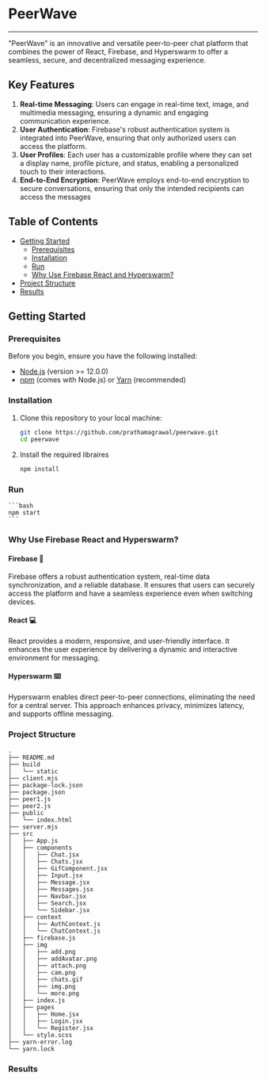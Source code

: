 # PeerWave
<hr>
"PeerWave" is an innovative and versatile peer-to-peer chat platform that combines the power of React, Firebase, and Hyperswarm to offer a seamless, secure, and decentralized messaging experience.

## Key Features
1. **Real-time Messaging**: Users can engage in real-time text, image, and multimedia messaging, ensuring a dynamic and engaging communication experience.
2. **User Authentication**: Firebase's robust authentication system is integrated into PeerWave, ensuring that only authorized users can access the platform.
3. **User Profiles**: Each user has a customizable profile where they can set a display name, profile picture, and status, enabling a personalized touch to their interactions.
4. **End-to-End Encryption**: PeerWave employs end-to-end encryption to secure conversations, ensuring that only the intended recipients can access the messages


## Table of Contents

- [Getting Started](#getting-started)
  - [Prerequisites](#prerequisites)
  - [Installation](#installation)
  - [Run](#run)
  - [Why Use Firebase React and Hyperswarm?](#why-Use-Firebase-React-and-Hyperswarm?)
- [Project Structure](#project-structure)
- [Results](#results)
  

## Getting Started

### Prerequisites

Before you begin, ensure you have the following installed:

- [Node.js](https://nodejs.org/) (version >= 12.0.0)
- [npm](https://www.npmjs.com/) (comes with Node.js) or [Yarn](https://yarnpkg.com/) (recommended)

### Installation

1. Clone this repository to your local machine:

   ```bash
   git clone https://github.com/prathamagrawal/peerwave.git
   cd peerwave
   ```

2. Install the required libraires
    ```bash
    npm install
    ```

### Run 
    ```bash 
    npm start
    ```

### Why Use Firebase React and Hyperswarm?

#### Firebase 🚀
Firebase offers a robust authentication system, real-time data synchronization, and a reliable database. It ensures that users can securely access the platform and have a seamless experience even when switching devices.

#### React 💻
React provides a modern, responsive, and user-friendly interface. It enhances the user experience by delivering a dynamic and interactive environment for messaging.

#### Hyperswarm ⌨️

Hyperswarm enables direct peer-to-peer connections, eliminating the need for a central server. This approach enhances privacy, minimizes latency, and supports offline messaging.

### Project Structure
```
.
├── README.md
├── build
│   └── static
├── client.mjs
├── package-lock.json
├── package.json
├── peer1.js
├── peer2.js
├── public
│   └── index.html
├── server.mjs
├── src
│   ├── App.js
│   ├── components
│   │   ├── Chat.jsx
│   │   ├── Chats.jsx
│   │   ├── GifComponent.jsx
│   │   ├── Input.jsx
│   │   ├── Message.jsx
│   │   ├── Messages.jsx
│   │   ├── Navbar.jsx
│   │   ├── Search.jsx
│   │   └── Sidebar.jsx
│   ├── context
│   │   ├── AuthContext.js
│   │   └── ChatContext.js
│   ├── firebase.js
│   ├── img
│   │   ├── add.png
│   │   ├── addAvatar.png
│   │   ├── attach.png
│   │   ├── cam.png
│   │   ├── chats.gif
│   │   ├── img.png
│   │   └── more.png
│   ├── index.js
│   ├── pages
│   │   ├── Home.jsx
│   │   ├── Login.jsx
│   │   └── Register.jsx
│   └── style.scss
├── yarn-error.log
└── yarn.lock
```
### Results
